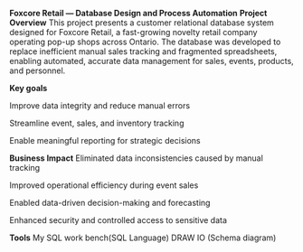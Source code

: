 **Foxcore Retail — Database Design and Process Automation**
**Project Overview**
This project presents a customer relational database system designed for Foxcore Retail, a fast-growing novelty retail company operating pop-up shops across Ontario. The database was developed to replace inefficient manual sales tracking and fragmented spreadsheets, enabling automated, accurate data management for sales, events, products, and personnel.

**Key goals**

Improve data integrity and reduce manual errors

Streamline event, sales, and inventory tracking

Enable meaningful reporting for strategic decisions


**Business Impact**
Eliminated data inconsistencies caused by manual tracking

Improved operational efficiency during event sales

Enabled data-driven decision-making and forecasting

Enhanced security and controlled access to sensitive data

**Tools**
My SQL work bench(SQL Language)
DRAW IO (Schema diagram)

